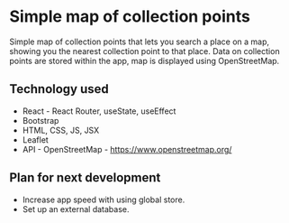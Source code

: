 # Simple map of collection points

Simple map of collection points that lets you search a place on a map, showing you the nearest collection point to that place. Data on collection points are stored within the app, map is displayed using OpenStreetMap.

## Technology used

- React - React Router, useState, useEffect
- Bootstrap
- HTML, CSS, JS, JSX
- Leaflet
- API - OpenStreetMap - https://www.openstreetmap.org/

## Plan for next development

- Increase app speed with using global store.
- Set up an external database.

